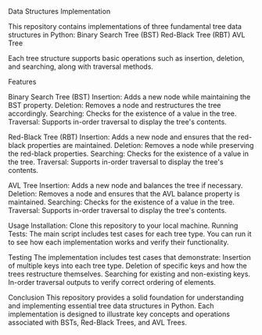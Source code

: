 Data Structures Implementation

This repository contains implementations of three fundamental tree data structures in Python:
Binary Search Tree (BST)
Red-Black Tree (RBT)
AVL Tree

Each tree structure supports basic operations such as insertion, deletion, and searching, along with traversal methods.

Features

Binary Search Tree (BST)
Insertion: Adds a new node while maintaining the BST property.
Deletion: Removes a node and restructures the tree accordingly.
Searching: Checks for the existence of a value in the tree.
Traversal: Supports in-order traversal to display the tree's contents.

Red-Black Tree (RBT)
Insertion: Adds a new node and ensures that the red-black properties are maintained.
Deletion: Removes a node while preserving the red-black properties.
Searching: Checks for the existence of a value in the tree.
Traversal: Supports in-order traversal to display the tree's contents.

AVL Tree
Insertion: Adds a new node and balances the tree if necessary.
Deletion: Removes a node and ensures that the AVL balance property is maintained.
Searching: Checks for the existence of a value in the tree.
Traversal: Supports in-order traversal to display the tree's contents.

Usage
Installation: Clone this repository to your local machine.
Running Tests: The main script includes test cases for each tree type. You can run it to see how each implementation works and verify their functionality.

Testing
The implementation includes test cases that demonstrate:
Insertion of multiple keys into each tree type.
Deletion of specific keys and how the trees restructure themselves.
Searching for existing and non-existing keys.
In-order traversal outputs to verify correct ordering of elements.

Conclusion
This repository provides a solid foundation for understanding and implementing essential tree data structures in Python. Each implementation is designed to illustrate key concepts and operations associated with BSTs, Red-Black Trees, and AVL Trees.
